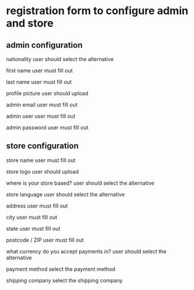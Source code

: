 # registration form to configure admin and store

## admin configuration

nationality
user should select the alternative

first name
user must fill out

last name
user must fill out

profile picture
user should upload

admin email
user must fill out

admin user
user must fill out

admin password
user must fill out

## store configuration

store name
user must fill out

store logo
user should upload

where is your store based?
user should select the alternative

store language
user should select the alternative

address
user must fill out

city
user must fill out

state
user must fill out

postcode / ZIP
user must fill out

what currency do you accept payments in?
user should select the alternative

payment method
select the payment method

shipping company
select the shipping company
